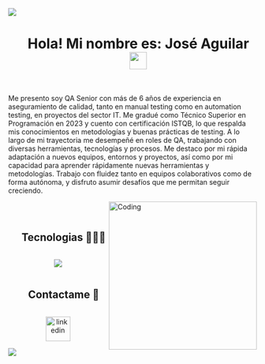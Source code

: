 
<!--horizontal divider(gradiant)-->
<img src="https://user-images.githubusercontent.com/73097560/115834477-dbab4500-a447-11eb-908a-139a6edaec5c.gif">

<!--h1 without bottom border-->
<div id="user-content-toc">
  <ul align="center">
    <summary><h1 align="center"><b>Hola! Mi nombre es: José Aguilar</b><img src="https://media.giphy.com/media/hvRJCLFzcasrR4ia7z/giphy.gif" width="35"></h1></summary>
  </ul>
</div>
<br />
<div>
  <p align="left">
   Me presento soy QA Senior con más de 6 años de experiencia en aseguramiento de calidad, tanto en manual testing como en automation testing, en proyectos del sector IT. Me gradué como Técnico Superior en Programación en 2023 y cuento con certificación ISTQB, lo que respalda mis conocimientos en metodologías y buenas prácticas de testing. A lo largo de mi trayectoria me desempeñé en roles de QA, trabajando con diversas herramientas, tecnologías y procesos. Me destaco por mi rápida adaptación a nuevos equipos, entornos y proyectos, así como por mi capacidad para aprender rápidamente nuevas herramientas y metodologías. Trabajo con fluidez tanto en equipos colaborativos como de forma autónoma, y disfruto asumir desafíos que me permitan seguir creciendo.
</p>
<img align="right" alt="Coding" width="300" src="https://i.pinimg.com/originals/81/17/8b/81178b47a8598f0c81c4799f2cdd4057.gif">
</div>

<br />
<!--h1 without bottom border-->
<div id="user-content-toc">
  <ul align="center">
    <summary><h2 style="display: inline-block">Tecnologias 👨🏻‍💻</h2></summary>
  </ul>
</div>

<!--tech stack icons-->
<p align="center">
    <img src="https://skillicons.dev/icons?i=css,discord,postgres,figma,github,html,java,js,linux,mongodb,mysql,postman,vscode&perline=14" />
</p>


<!-- Connect with me -->
<!--h2 without bottom border-->
<div id="user-content-toc">
  <ul align="center">
    <summary><h2 style="display: inline-block">Contactame 🤝</h2></summary>
  </ul>
</div>

<!--icons and links-->
<p align="center">
<a href="https://www.linkedin.com/in/jose-karlos/" target="blank"><img align="center" src="https://user-images.githubusercontent.com/88904952/234979284-68c11d7f-1acc-4f0c-ac78-044e1037d7b0.png" alt="linkedin" height="50" width="50" /></a>  
</p>

<!--horizontal divider(gradiant)-->
<img src="https://user-images.githubusercontent.com/73097560/115834477-dbab4500-a447-11eb-908a-139a6edaec5c.gif">
